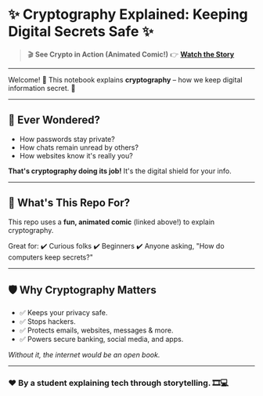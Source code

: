 # ✨ Cryptography Explained: Keeping Digital Secrets Safe ✨

> 🎬 **See Crypto in Action (Animated Comic!)**
> 👉 [**Watch the Story**](https://yechinalokesh.github.io/Yechinalokesh-cryptography-case-study/)

---

Welcome! 👋 This notebook explains **cryptography** – how we keep digital information secret. 🔐

---

## 🤔 Ever Wondered?

*   How passwords stay private?
*   How chats remain unread by others?
*   How websites know it's really you?

**That's cryptography doing its job!** It's the digital shield for your info.

---

## 📖 What's This Repo For?

This repo uses a **fun, animated comic** (linked above!) to explain cryptography.

Great for:
✔️ Curious folks
✔️ Beginners
✔️ Anyone asking, "How do computers keep secrets?"

---

## 🛡️ Why Cryptography Matters

*   ✅ Keeps your privacy safe.
*   ✅ Stops hackers.
*   ✅ Protects emails, websites, messages & more.
*   ✅ Powers secure banking, social media, and apps.

*Without it, the internet would be an open book.*

---

### ❤️ By a student explaining tech through storytelling. 🎞️💻
